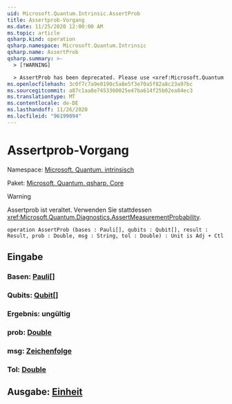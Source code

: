 ```yaml
---
uid: Microsoft.Quantum.Intrinsic.AssertProb
title: Assertprob-Vorgang
ms.date: 11/25/2020 12:00:00 AM
ms.topic: article
qsharp.kind: operation
qsharp.namespace: Microsoft.Quantum.Intrinsic
qsharp.name: AssertProb
qsharp.summary: >-
  > [!WARNING]

  > AssertProb has been deprecated. Please use <xref:Microsoft.Quantum.Diagnostics.AssertMeasurementProbability> instead.
ms.openlocfilehash: 3c0f7c7a9e0190c5a8e5f3e70a5f82a8c23a97bc
ms.sourcegitcommit: a87c1aa8e7453360025e47ba614f25b02ea84ec3
ms.translationtype: MT
ms.contentlocale: de-DE
ms.lasthandoff: 11/26/2020
ms.locfileid: "96199094"
---
```

# <a name="assertprob-operation"></a>Assertprob-Vorgang

Namespace: [Microsoft. Quantum. intrinsisch](xref:Microsoft.Quantum.Intrinsic)

Paket: [Microsoft. Quantum. qsharp. Core](https://nuget.org/packages/Microsoft.Quantum.QSharp.Core)


> [!WARNING]
> Assertprob ist veraltet. Verwenden Sie stattdessen <xref:Microsoft.Quantum.Diagnostics.AssertMeasurementProbability>.



```qsharp
operation AssertProb (bases : Pauli[], qubits : Qubit[], result : Result, prob : Double, msg : String, tol : Double) : Unit is Adj + Ctl
```


## <a name="input"></a>Eingabe

### <a name="bases--pauli"></a>Basen: [Pauli](xref:microsoft.quantum.lang-ref.pauli)[]




### <a name="qubits--qubit"></a>Qubits: [Qubit](xref:microsoft.quantum.lang-ref.qubit)[]




### <a name="result--__invalidresult__"></a>Ergebnis: __ungültig <Result>__




### <a name="prob--double"></a>prob: [Double](xref:microsoft.quantum.lang-ref.double)




### <a name="msg--string"></a>msg: [Zeichenfolge](xref:microsoft.quantum.lang-ref.string)




### <a name="tol--double"></a>Tol: [Double](xref:microsoft.quantum.lang-ref.double)





## <a name="output--unit"></a>Ausgabe: [Einheit](xref:microsoft.quantum.lang-ref.unit)

